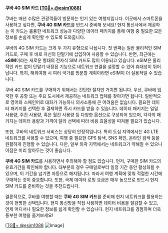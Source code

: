 **쿠바 4G SIM 카드 [[TG💪+ @esim1088](https://t.me/s/esim1088)]**

쿠바는 매년 수많은 관광객들이 방문하는 인기 있는 여행지입니다. 이곳에서 스마트폰을 사용하고 싶다면, **쿠바 4G SIM 카드**를 반드시 준비해 보세요! 현지 통신사에서 제공하는 이 카드는 훌륭한 네트워크 성능과 다양한 데이터 패키지를 통해 여행 중 필요한 모든 정보를 손쉽게 확인할 수 있도록 도와줍니다.

쿠바의 4G SIM 카드는 크게 두 가지 유형으로 나뉩니다. 첫 번째는 일반 물리적인 SIM 카드로, 구매 후 바로 자신의 단말기에 삽입하여 사용할 수 있습니다. 반면, 최근에는 **eSIM**이라는 새로운 형태의 전자식 SIM 카드도 많이 이용되고 있습니다. eSIM은 물리적인 카드 없이 단말기 내장된 기능으로 네트워크 연결을 설정할 수 있어 휴대성이 뛰어납니다. 특히, 해외여행 시 여러 국가를 방문할 계획이라면 eSIM이 더 실용적일 수 있습니다.

쿠바 4G SIM 카드를 구매하기 위해서는 간단한 절차만 거치면 됩니다. 우선, 쿠바에 입국한 후 공항 또는 주요 도시에서 제공하는 네트워크 업체를 찾아가면 됩니다. 일반적으로 영어와 스페인어로 대화가 가능하니 의사소통에 큰 어려움은 없습니다. 필요한 데이터 패키지를 선택한 후 결제하면 즉시 카드를 받을 수 있습니다. 데이터 패키지는 일일 사용량, 주간 사용량, 혹은 월간 사용량 등 다양한 옵션으로 구성되어 있으며, 각각의 패키지는 데이터 용량과 가격이 달라 선택에 따라 비용 효율성을 따져볼 필요가 있습니다.

또한, 쿠바의 네트워크 서비스는 상당히 안정적입니다. 특히 도심 지역에서는 4G LTE 네트워크를 사용할 수 있으며, 여행 중 필요한 GPS 탐색, SNS 확인, 온라인 검색 등을 원활하게 진행할 수 있습니다. 다만, 일부 외곽 지역에서는 네트워크가 약해질 수 있으니 이점은 미리 알아두는 것이 좋습니다.

**쿠바 4G SIM 카드**를 사용하면서 주의해야 할 점도 있습니다. 먼저, 구매한 SIM 카드의 유효기간을 확인해야 합니다. 대부분의 경우 구매일로부터 일정 기간 동안 활성화될 수 있으며, 이 기간을 넘기면 자동으로 해지됩니다. 따라서 여행 계획에 맞춰 적절한 시간에 구매하는 것이 중요합니다. 또한, 국제 데이터 로밍 요금은 매우 높으므로 반드시 현지 SIM 카드를 준비하는 것을 추천드립니다.

결론적으로, 쿠바를 여행할 때는 **쿠바 4G SIM 카드**를 준비해 현지 네트워크를 활용하는 것이 현명한 선택입니다. 현지 통신망을 직접 사용하면 데이터 비용을 절감할 수 있고, 언제 어디서나 필요한 정보를 쉽게 확인할 수 있습니다. 현지 네트워크를 경험하며 더욱 풍부한 여행을 즐겨보세요!

[[TG💪+ @esim1088](https://t.me/s/esim1088) ![Image](https://i.postimg.cc/Y0z9fWf4/image.png)]
